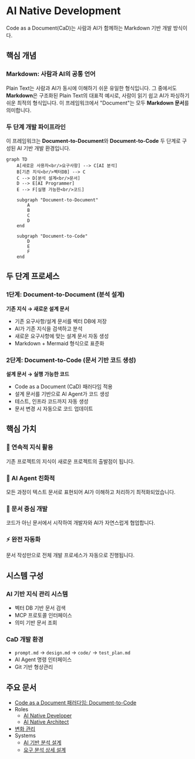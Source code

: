 # AI Native Development

Code as a Document(CaD)는 사람과 AI가 함께하는 Markdown 기반 개발 방식이다.

## 핵심 개념

### Markdown: 사람과 AI의 공통 언어

Plain Text는 사람과 AI가 동시에 이해하기 쉬운 유일한 형식입니다. 그 중에서도 **Markdown**은 구조화된 Plain Text의 대표적 예시로, 사람이 읽기 쉽고 AI가 파싱하기 쉬운 최적의 형식입니다. 이 프레임워크에서 "Document"는 모두 **Markdown 문서**를 의미합니다.

### 두 단계 개발 파이프라인

이 프레임워크는 **Document-to-Document**와 **Document-to-Code** 두 단계로 구성된 AI 기반 개발 환경입니다.

```mermaid
graph TD
    A[새로운 사용자<br/>요구사항] --> C[AI 분석]
    B[기존 지식<br/>벡터DB] --> C
    C --> D[분석 설계<br/>문서]
    D --> E[AI Programmer]
    E --> F[실행 가능한<br/>코드]
    
    subgraph "Document-to-Document"
        A
        B
        C
        D
    end
    
    subgraph "Document-to-Code"
        D
        E
        F
    end
```

## 두 단계 프로세스

### 1단계: Document-to-Document (분석 설계)
**기존 지식 → 새로운 설계 문서**

- 기존 요구사항/설계 문서를 벡터 DB에 저장
- AI가 기존 지식을 검색하고 분석
- 새로운 요구사항에 맞는 설계 문서 자동 생성
- Markdown + Mermaid 형식으로 표준화

### 2단계: Document-to-Code (문서 기반 코드 생성)
**설계 문서 → 실행 가능한 코드**

- Code as a Document (CaD) 패러다임 적용
- 설계 문서를 기반으로 AI Agent가 코드 생성
- 테스트, 인프라 코드까지 자동 생성
- 문서 변경 시 자동으로 코드 업데이트

## 핵심 가치

### 🔄 연속적 지식 활용
기존 프로젝트의 지식이 새로운 프로젝트의 출발점이 됩니다.

### 🤖 AI Agent 친화적
모든 과정이 텍스트 문서로 표현되어 AI가 이해하고 처리하기 최적화되었습니다.

### 📝 문서 중심 개발
코드가 아닌 문서에서 시작하여 개발자와 AI가 자연스럽게 협업합니다.

### ⚡ 완전 자동화
문서 작성만으로 전체 개발 프로세스가 자동으로 진행됩니다.

## 시스템 구성

### AI 기반 지식 관리 시스템
- 벡터 DB 기반 문서 검색
- MCP 프로토콜 인터페이스
- 의미 기반 문서 조회

### CaD 개발 환경
- `prompt.md` → `design.md` → `code/` → `test_plan.md`
- AI Agent 명령 인터페이스
- Git 기반 형상관리

## 주요 문서

- [Code as a Document 패러다임: Document-to-Code](./CaD.md)
- Roles
  * [AI Native Developer](./ai_native_developer.md)
  * [AI Native Architect](./cad_architect.md)
- [변화 관리](./change_strategy.md)
- Systems
  * [AI 기반 분석 설계](./ai_re_and_arch.md)
  * [요구 분석 상세 설계](./design_for_requirements.md)
